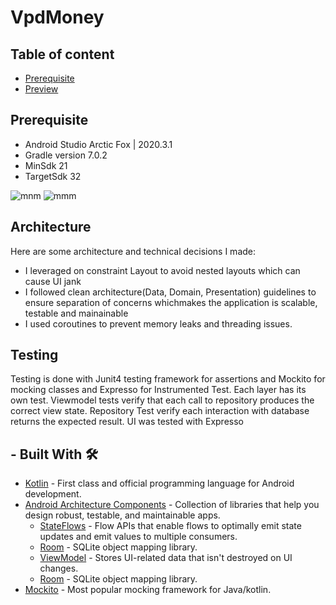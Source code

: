 # VpdMoney

## Table of content
- [Prerequisite](#prerequisite)
- [Preview](#preview)



## Prerequisite
- Android Studio Arctic Fox | 2020.3.1
- Gradle version 7.0.2
- MinSdk 21
- TargetSdk 32

![mnm](https://user-images.githubusercontent.com/61085272/190708707-4362cb21-2eb0-4765-a9e6-55794fd5f315.jpg)
![mmm](https://user-images.githubusercontent.com/61085272/190708592-350f6ded-a3cc-4a31-9793-6d7e7f692dbf.jpg)

## Architecture
Here are some architecture and technical decisions I made:
- I leveraged on constraint Layout to avoid nested layouts which can cause UI jank
- I followed clean architecture(Data, Domain, Presentation) guidelines to ensure separation of concerns whichmakes the application is scalable, testable and mainainable
- I used coroutines to prevent memory leaks and threading issues.



## Testing
Testing is done with Junit4 testing framework for assertions and Mockito for mocking classes and Expresso for Instrumented Test. Each  layer has its own test. 
Viewmodel tests verify that each call to repository produces the correct view state.
Repository Test verify each interaction with database returns the expected result.
UI  was  tested with Expresso




## - Built With 🛠
- [Kotlin](https://kotlinlang.org/) - First class and official programming language for Android development.
- [Android Architecture Components](https://developer.android.com/topic/libraries/architecture) - Collection of libraries that help you design robust, testable, and maintainable apps.
  - [StateFlows](https://developer.android.com/kotlin/flow) -  Flow APIs that enable flows to optimally emit state updates and emit values to multiple consumers.
  - [Room](https://developer.android.com/topic/libraries/architecture/room) - SQLite object mapping library.
  - [ViewModel](https://developer.android.com/topic/libraries/architecture/viewmodel) - Stores UI-related data that isn't destroyed on UI changes. 
  - [Room](https://developer.android.com/topic/libraries/architecture/room) - SQLite object mapping library.
- [Mockito](http://site.mockito.org/) - Most popular mocking framework for Java/kotlin.
